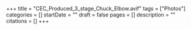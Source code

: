 +++
title = "CEC_Produced_3_stage_Chuck_Elbow.avif"
tags = ["Photos"]
categories = []
startDate = ""
draft = false
pages = []
description = ""
citations = []
+++
